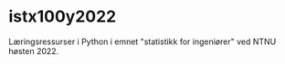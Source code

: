 # istx100y2022
Læringsressurser i Python i emnet "statistikk for ingeniører" ved NTNU høsten 2022. 
